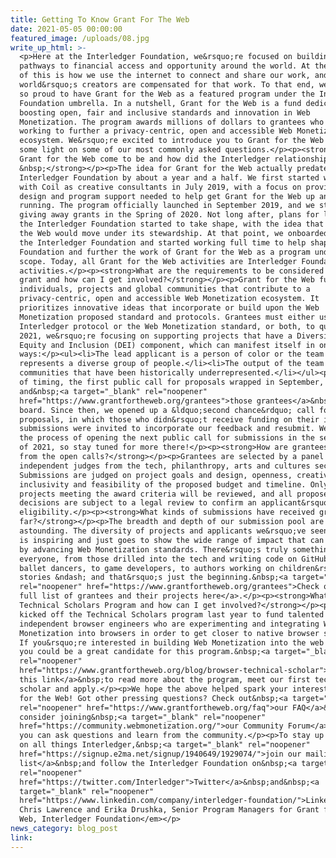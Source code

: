 ```yaml
---
title: Getting To Know Grant For The Web
date: 2021-05-05 00:00:00
featured_image: /uploads/08.jpg
write_up_html: >-
  <p>Here at the Interledger Foundation, we&rsquo;re focused on building
  pathways to financial access and opportunity around the world. At the center
  of this is how we use the internet to connect and share our work, and how the
  world&rsquo;s creators are compensated for that work. To that end, we&rsquo;re
  so proud to have Grant for the Web as a featured program under the Interledger
  Foundation umbrella. In a nutshell, Grant for the Web is a fund dedicated to
  boosting open, fair and inclusive standards and innovation in Web
  Monetization. The program awards millions of dollars to grantees who are
  working to further a privacy-centric, open and accessible Web Monetization
  ecosystem. We&rsquo;re excited to introduce you to Grant for the Web and shed
  some light on some of our most commonly asked questions.</p><p><strong>How did
  Grant for the Web come to be and how did the Interledger relationship develop?
  &nbsp;</strong></p><p>The idea for Grant for the Web actually predates the
  Interledger Foundation by about a year and a half. We first started working
  with Coil as creative consultants in July 2019, with a focus on providing the
  design and program support needed to help get Grant for the Web up and
  running. The program officially launched in September 2019, and we started
  giving away grants in the Spring of 2020. Not long after, plans for launching
  the Interledger Foundation started to take shape, with the idea that Grant for
  the Web would move under its stewardship. At that point, we onboarded fully to
  the Interledger Foundation and started working full time to help shape the
  Foundation and further the work of Grant for the Web as a program under its
  scope. Today, all Grant for the Web activities are Interledger Foundation
  activities.</p><p><strong>What are the requirements to be considered for a
  grant and how can I get involved?</strong></p><p>Grant for the Web funds
  individuals, projects and global communities that contribute to a
  privacy-centric, open and accessible Web Monetization ecosystem. It
  prioritizes innovative ideas that incorporate or build upon the Web
  Monetization proposed standard and protocols. Grantees must either use the
  Interledger protocol or the Web Monetization standard, or both, to qualify. In
  2021, we&rsquo;re focusing on supporting projects that have a Diversity,
  Equity and Inclusion (DEI) component, which can manifest itself in one of two
  ways:</p><ul><li>The lead applicant is a person of color or the team
  represents a diverse group of people.</li><li>The output of the team benefits
  communities that have been historically underrepresented.</li></ul><p>In terms
  of timing, the first public call for proposals wrapped in September,
  and&nbsp;<a target="_blank" rel="noopener"
  href="https://www.grantfortheweb.org/grantees">those grantees</a>&nbsp;came on
  board. Since then, we opened up a &ldquo;second chance&rdquo; call for
  proposals, in which those who didn&rsquo;t receive funding on their initial
  submissions were invited to incorporate our feedback and resubmit. We are in
  the process of opening the next public call for submissions in the second half
  of 2021, so stay tuned for more there!</p><p><strong>How are grantees selected
  from the open calls?</strong></p><p>Grantees are selected by a panel of
  independent judges from the tech, philanthropy, arts and cultures sectors.
  Submissions are judged on project goals and design, openness, creativity,
  inclusivity and feasibility of the proposed budget and timeline. Only those
  projects meeting the award criteria will be reviewed, and all proposed award
  decisions are subject to a legal review to confirm an applicant&rsquo;s
  eligibility.</p><p><strong>What kinds of submissions have received grants so
  far?</strong></p><p>The breadth and depth of our submission pool are truly
  astounding. The diversity of projects and applicants we&rsquo;ve seen to date
  is inspiring and just goes to show the wide range of impact that can be made
  by advancing Web Monetization standards. There&rsquo;s truly something for
  everyone, from those drilled into the tech and writing code on GitHub, to
  ballet dancers, to game developers, to authors working on children&rsquo;s
  stories &ndash; and that&rsquo;s just the beginning.&nbsp;<a target="_blank"
  rel="noopener" href="https://www.grantfortheweb.org/grantees">Check out our
  full list of grantees and their projects here</a>.</p><p><strong>What is the
  Technical Scholars Program and how can I get involved?</strong></p><p>We
  kicked off the Technical Scholars program last year to fund talented
  independent browser engineers who are experimenting and integrating Web
  Monetization into browsers in order to get closer to native browser support.
  If you&rsquo;re interested in building Web Monetization into the web platform,
  you could be a great candidate for this program.&nbsp;<a target="_blank"
  rel="noopener"
  href="https://www.grantfortheweb.org/blog/browser-technical-scholar">Follow
  this link</a>&nbsp;to read more about the program, meet our first technical
  scholar and apply.</p><p>We hope the above helped spark your interest in Grant
  for the Web! Got other pressing questions? Check out&nbsp;<a target="_blank"
  rel="noopener" href="https://www.grantfortheweb.org/faq">our FAQ</a>&nbsp;and
  consider joining&nbsp;<a target="_blank" rel="noopener"
  href="https://community.webmonetization.org/">our Community Forum</a>, where
  you can ask questions and learn from the community.</p><p>To stay up to date
  on all things Interledger,&nbsp;<a target="_blank" rel="noopener"
  href="https://signup.e2ma.net/signup/1940649/1929074/">join our mailing
  list</a>&nbsp;and follow the Interledger Foundation on&nbsp;<a target="_blank"
  rel="noopener"
  href="https://twitter.com/Interledger">Twitter</a>&nbsp;and&nbsp;<a
  target="_blank" rel="noopener"
  href="https://www.linkedin.com/company/interledger-foundation/">LinkedIn</a>.</p><p><em>By
  Chris Lawrence and Erika Drushka, Senior Program Managers for Grant for the
  Web, Interledger Foundation</em></p>
news_category: blog_post
link:
---
```


